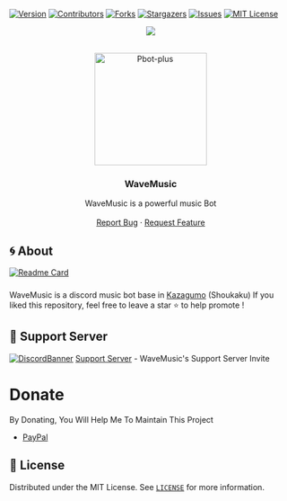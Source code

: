 
[![Version][version-shield]](version-url)
[![Contributors][contributors-shield]][contributors-url]
[![Forks][forks-shield]][forks-url]
[![Stargazers][stars-shield]][stars-url]
[![Issues][issues-shield]][issues-url]
[![MIT License][license-shield]][license-url]
<center><img src="https://capsule-render.vercel.app/api?type=waving&color=gradient&height=200&section=header&text=WaveMusic&fontSize=80&fontAlignY=35&animation=twinkling&fontColor=gradient" /></center>


<!-- PROJECT LOGO -->
<br />
<p align="center">
  <a href="https://github.com/brblacky/WaveMusic">
    <img src="https://media.discordapp.net/attachments/963097935820750878/963098304483328030/20220411_160253.png" alt="Pbot-plus" width="200" height="200">
  </a>

  <h3 align="center">WaveMusic</h3>

  <p align="center">
    WaveMusic is  a powerful music Bot
    <br />
    <br />
    <a href="https://github.com/brblacky/WaveMusic/issues">Report Bug</a>
    ·
    <a href="https://github.com/brblacky/WaveMusic/issues">Request Feature</a>
  </p>
</p>
<!-- ABOUT THE PROJECT -->

## 🌀 About
[![Readme Card](https://github-readme-stats.vercel.app/api/pin/?username=brblacky&repo=WaveMusic&theme=tokyonight)](https://github.com/brblacky/lavamusic)

###
WaveMusic is a discord music bot base in [Kazagumo](https://github.com/Takiyo0/Kazagumo) (Shoukaku)
If you liked this repository, feel free to leave a star ⭐ to help promote !

## 💌 Support Server
[![DiscordBanner](https://invidget.switchblade.xyz/dBGt8HcEYA)](https://discord.gg/dBGt8HcEYA)
[Support Server](https://discord.gg/dBGt8HcEYA) - WaveMusic's Support Server Invite

# Donate

 By Donating, You Will Help Me To Maintain This Project 

- [PayPal](https://www.paypal.me/sdip521)


<!-- LICENSE -->

## 🔐 License

Distributed under the MIT License. See [`LICENSE`](https://github.com/brblacky/WaveMusic/blob/master/LICENSE) for more information.

[version-shield]: https://img.shields.io/github/package-json/v/brblacky/WaveMusic?style=for-the-badge
[version-url]: https://github.com/brblacky/WaveMusic
[contributors-shield]: https://img.shields.io/github/contributors/brblacky/WaveMusic.svg?style=for-the-badge
[contributors-url]: https://github.com/brblacky/WaveMusic/graphs/contributors
[forks-shield]: https://img.shields.io/github/forks/brblacky/WaveMusic.svg?style=for-the-badge
[forks-url]: https://github.com/brblacky/WaveMusic/network/members
[stars-shield]: https://img.shields.io/github/stars/brblacky/WaveMusic.svg?style=for-the-badge
[stars-url]: https://github.com/brblacky/lavamusic/stargazers
[issues-shield]: https://img.shields.io/github/issues/brblacky/WaveMusic.svg?style=for-the-badge
[issues-url]: https://github.com/brblacky/WaveMusic/issues
[license-shield]: https://img.shields.io/github/license/brblacky/WaveMusic.svg?style=for-the-badge
[license-url]: https://github.com/brblacky/WaveMusic/blob/master/LICENSE
